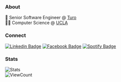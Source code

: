 ### About
🚙 Senior Software Engineer @ [Turo](https://www.turo.com) <br/>
👨‍💻 Computer Science @ [UCLA](https://www.ucla.edu)

### Connect
  [![Linkedin Badge](https://img.shields.io/badge/-LinkedIn-blue?style=flat-square&logo=Linkedin&logoColor=white&link=https://www.linkedin.com/in/nwtsai/)](https://www.linkedin.com/in/nwtsai)
  [![Facebook  Badge](https://img.shields.io/badge/Facebook-%231877F2.svg?&style=flat-square&logo=facebook&logoColor=white)](https://facebook.com/nathanwtsai)
  [![Spotify Badge](https://img.shields.io/badge/Spotify-%231ED760.svg?&style=flat-square&logo=spotify&logoColor=white)](https://open.spotify.com/user/1215527424?si=SnJMSWgcRu6sxHttvSj5wQ)
  
### Stats
![Stats](https://github-readme-stats.vercel.app/api?username=nwtsai&count_private=true&show_icons=true&hide=prs,issues,contribs&hide_title=true&hide_border=true&hide_rank=true) <br>
![ViewCount](https://views.whatilearened.today/views/github/nwtsai/Thomas-George-T.svg?cache=remove)
